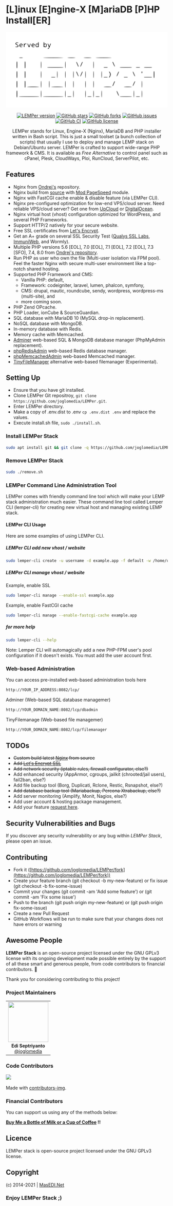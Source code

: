 # [L]inux [E]ngine-X [M]ariaDB [P]HP Install[ER]

<p align="center">
  <img src="/.github/assets/lemper-logo.svg?raw=true" alt="Serverd by LEMPer Stack © @joglomedia"/>
</p>

<p align="center">
<a href="https://github.com/joglomedia/LEMPer/releases"><img src="https://img.shields.io/github/v/tag/joglomedia/LEMPer?label=version" alt="LEMPer version"></a>
<a href="https://github.com/joglomedia/LEMPer/stargazers"><img src="https://img.shields.io/github/stars/joglomedia/LEMPer.svg" alt="GitHub stars"></a>
<a href="https://github.com/joglomedia/LEMPer/network"><img src="https://img.shields.io/github/forks/joglomedia/LEMPer.svg" alt="GitHub forks"></a>
<a href="https://github.com/joglomedia/LEMPer/issues"><img src="https://img.shields.io/github/issues/joglomedia/LEMPer.svg" alt="GitHub issues"></a>
<a href="https://github.com/joglomedia/LEMPer/actions/workflows/main.yml"><img src="https://github.com/joglomedia/LEMPer/actions/workflows/main.yml/badge.svg" alt="GitHub CI"></a>
<a href="https://raw.githubusercontent.com/joglomedia/LEMPer/master/LICENSE.md"><img src="https://img.shields.io/badge/license-GPLv3-blue.svg" alt="GitHub license"></a>
</p>

<p align="center">
LEMPer stands for Linux, Engine-X (Nginx), MariaDB and PHP installer written in Bash script. This is just a small toolset (a bunch collection of scripts) that usually I use to deploy and manage LEMP stack on Debian/Ubuntu server. LEMPer is crafted to support wide-range PHP framework & CMS. It is available as <em>Free Alternative</em> to control panel such as cPanel, Plesk, CloudWays, Ploi, RunCloud, ServerPilot, etc.
</p>

## Features

* Nginx from [Ondrej's](https://launchpad.net/~ondrej/+archive/ubuntu/nginx) repository.
* Nginx build from [source](https://github.com/nginx/nginx) with [Mod PageSpeed](https://github.com/apache/incubator-pagespeed-ngx) module.
* Nginx with FastCGI cache enable & disable feature (via LEMPer CLI).
* Nginx pre-configured optimization for low-end VPS/cloud server. Need reliable VPS/cloud server? Get one from [UpCloud](https://masedi.net/upcloud/) or [DigitalOcean](https://masedi.net/digitalocean/).
* Nginx virtual host (vhost) configuration optimized for WordPress, and several PHP Frameworks.
* Support HTTP/2 natively for your secure website.
* Free SSL certificates from [Let's Encrypt](https://letsencrypt.org/).
* Get an A+ grade on several SSL Security Test ([Qualys SSL Labs](https://www.ssllabs.com/ssltest/analyze.html?d=masedi.net), [ImmuniWeb](https://www.immuniweb.com/ssl/?id=bVrykFnK), and Wormly).
* Multiple PHP versions 5.6 [EOL], 7.0 [EOL], 7.1 [EOL], 7.2 [EOL], 7.3 [SFO], 7.4, 8.0 from [Ondrej's repository](https://launchpad.net/~ondrej/+archive/ubuntu/php).
* Run PHP as user who own the file (Multi-user isolation via FPM pool). Feel the faster Nginx with secure multi-user environment like a top-notch shared hosting.
* Supported PHP Framework and CMS:
  * Vanilla PHP: default,
  * Framework: codeigniter, laravel, lumen, phalcon, symfony,
  * CMS: drupal, mautic, roundcube, sendy, wordpress, wordpress-ms (multi-site), and
  * more coming soon.
* PHP Zend OPcache.
* PHP Loader, ionCube & SourceGuardian.
* SQL database with MariaDB 10 (MySQL drop-in replacement).
* NoSQL database with MongoDB.
* In-memory database with Redis.
* Memory cache with Memcached.
* [Adminer](https://www.adminer.org/) web-based SQL & MongoDB database manager (PhpMyAdmin replacement).
* [phpRedisAdmin](https://github.com/erikdubbelboer/phpRedisAdmin) web-based Redis database manager.
* [phpMemcachedAdmin](https://github.com/elijaa/phpmemcachedadmin) web-based Memcached manager.
* [TinyFileManager](https://github.com/prasathmani/tinyfilemanager) alternative web-based filemanager (Experimental).

## Setting Up

* Ensure that you have git installed.
* Clone LEMPer Git repositroy, ```git clone https://github.com/joglomedia/LEMPer.git```.
* Enter LEMPer directory.
* Make a copy of .env.dist to .env ```cp .env.dist .env``` and replace the values.
* Execute install.sh file, ```sudo ./install.sh```.

### Install LEMPer Stack

```bash
sudo apt install git && git clone -q https://github.com/joglomedia/LEMPer.git && cd LEMPer && cp -f .env.dist .env && sudo ./install.sh
```

### Remove LEMPer Stack

```bash
sudo ./remove.sh
```

### LEMPer Command Line Administration Tool

LEMPer comes with friendly command line tool which will make your LEMP stack administration much easier. These command line tool called Lemper CLI (lemper-cli) for creating new virtual host and managing existing LEMP stack.

#### LEMPer CLI Usage

Here are some examples of using LEMPer CLI.

##### LEMPer CLI add new vhost / website

```bash
sudo lemper-cli create -u username -d example.app -f default -w /home/username/Webs/example.app
```

##### LEMPer CLI manage vhost / website

Example, enable SSL

```bash
sudo lemper-cli manage --enable-ssl example.app
```

Example, enable FastCGI cache

```bash
sudo lemper-cli manage --enable-fastcgi-cache example.app
```

##### for more help

```bash
sudo lemper-cli --help
```

Note: Lemper CLI will automagically add a new PHP-FPM user's pool configuration if it doesn't exists. You must add the user account first.

### Web-based Administration

You can access pre-installed web-based administration tools here

```bash
http://YOUR_IP_ADDRESS:8082/lcp/
```

Adminer (Web-based SQL database managemer)

```bash
http://YOUR_DOMAIN_NAME:8082/lcp/dbadmin
```

TinyFilemanage (Web-based file managemer)

```bash
http://YOUR_DOMAIN_NAME:8082/lcp/filemanager
```

## TODOs

* ~~Custom build latest [Nginx](https://nginx.org/en/) from source~~
* ~~Add [Let's Encrypt SSL](https://letsencrypt.org/)~~
* ~~Add network security (iptable rules, firewall configurator, else?)~~
* Add enhanced security (AppArmor, cgroups, jailkit (chrooted/jail users), fail2ban, else?)
* Add file backup tool (Borg, Duplicati, Rclone, Restic, Rsnapshot, else?)
* ~~Add database backup tool (Mariabackup, Percona Xtrabackup, else?)~~
* Add server monitoring (Amplify, Monit, Nagios, else?)
* Add user account & hosting package management.
* Add your feature [request here](https://github.com/joglomedia/LEMPer/issues/new).

## Security Vulnerabilities and Bugs

If you discover any security vulnerability or any bug within _LEMPer Stack_, please open an issue.

## Contributing

* Fork it ([https://github.com/joglomedia/LEMPer/fork](https://github.com/joglomedia/LEMPer/fork))
* Create your feature branch (git checkout -b my-new-feature) or fix issue (git checkout -b fix-some-issue)
* Commit your changes (git commit -am 'Add some feature') or (git commit -am 'Fix some issue')
* Push to the branch (git push origin my-new-feature) or (git push origin fix-some-issue)
* Create a new Pull Request
* GitHub Workflows will be run to make sure that your changes does not have errors or warning

## Awesome People

**LEMPer Stack** is an open-source project licensed under the GNU GPLv3 license with its ongoing development made possible entirely by the support of all these smart and generous people, from code contributors to financial contributors. :purple_heart:

Thank you for considering contributing to this project!

### Project Maintainers

<table>
  <tbody>
    <tr>
        <td align="center" valign="top">
            <img width="125" height="125" src="https://github.com/joglomedia.png?s=150">
            <br>
            <strong>Edi Septriyanto</strong>
            <br>
            <a href="https://github.com/joglomedia">@joglomedia</a>
        </td>
     </tr>
  </tbody>
</table>

### Code Contributors

<a href="https://github.com/joglomedia/LEMPer/graphs/contributors">
  <img src="https://contrib.rocks/image?repo=joglomedia/LEMPer" />
</a>

Made with [contributors-img](https://contrib.rocks).

### Financial Contributors

You can support us using any of the methods below:

**[Buy Me a Bottle of Milk or a Cup of Coffee](https://paypal.me/masedi) !!**

## Licence

LEMPer stack is open-source project licensed under the GNU GPLv3 license.

## Copyright

(c) 2014-2021 | [MasEDI.Net](https://masedi.net/)

### Enjoy LEMPer Stack ;)
